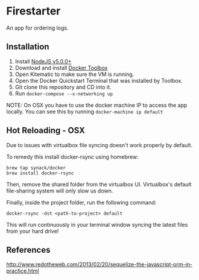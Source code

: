 # Firestarter

An app for ordering logs.

## Installation
1. Install [NodeJS v5.0.0+](https://nodejs.org)
2. Download and install [Docker Toolbox](https://www.docker.com/docker-toolbox)
3. Open Kitematic to make sure the VM is running.
4. Open the Docker Quickstart Terminal that was installed by Toolbox.
5. Git clone this repository and CD into it.
6. Run `docker-compose --x-networking up`

NOTE: On OSX you have to use the docker machine IP to access the app locally. You can see this by running `docker-machine ip default`

## Hot Reloading - OSX
Due to issues with virtualbox file syncing doesn't work properly by default. 

To remedy this install docker-rsync using homebrew:
```
brew tap synack/docker
brew install docker-rsync
```

Then, remove the shared folder from the virtualbox UI. Virtualbox's default file-sharing system will only slow us down.

Finally, inside the project folder, run the following command:
```
docker-rsync -dst <path-to-project> default
```
This will run continuously in your terminal window syncing the latest files from your hard drive!

## References
http://www.redotheweb.com/2013/02/20/sequelize-the-javascript-orm-in-practice.html
